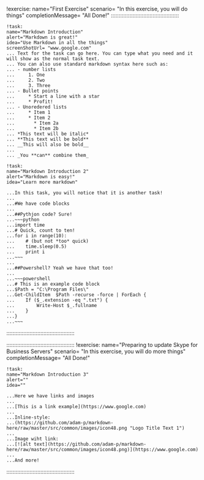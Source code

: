 
!exercise: 
name="First Exercise" 
scenario= "In this exercise, you will do things" 
completionMessage= "All Done!"
::::::::::::::::::::::::::::::::::::::::::::

`````````````````````````````````````
!task: 
name="Markdown Introduction" 
alert="Markdown is great!"
idea="Use Markdown in all the things"
screenShotUrl= "www.google.com"
... Text for the task can go here. You can type what you need and it will show as the normal task text. 
... You can also use standard markdown syntax here such as:
... - number lists
... 	1. One
... 	2. Two
... 	3. Three
... - Bullet points
... 	* Start a line with a star
... 	* Profit!
... - Unoredered lists
... 	* Item 1
... 	* Item 2
... 	  * Item 2a
... 	  * Item 2b
... *This text will be italic*
... **This text will be bold**
... __This will also be bold__
... 
... _You **can** combine them_
`````````````````````````````````````
`````````````````````
!task: 
name="Markdown Introduction 2" 
alert="Markdown is easy!"
idea="Learn more markdown"

...In this task, you will notice that it is another task!
...
...#We have code blocks
...
...##Pythjon code? Sure!
...~~~python
...import time
...# Quick, count to ten!
...for i in range(10):
...    # (but not *too* quick)
...    time.sleep(0.5)
...    print i
...~~~
...
...##Powershell? Yeah we have that too!
...
...~~~powershell
...# This is an example code block
...$Path = "C:\Program Files\"
...Get-ChildItem  $Path -recurse -force | ForEach {
...    If ($_.extension -eq ".txt") {
...        Write-Host $_.fullname 
...    }
...}
...~~~
`````````````````````


::::::::::::::::::::::::::::::::::::::::::::

::::::::::::::::::::::::::::::::::::::::::::
!exercise: 
name="Preparing to update Skype for Business Servers" 
scenario= "In this exercise, you will do more things" 
completionMessage= "All Done!"

`````````````````````
!task: 
name="Markdown Introduction 3" 
alert=""
idea=""

...Here we have links and images
...
...[This is a link example](https://www.google.com)
...
...Inline-style: 
...(https://github.com/adam-p/markdown-here/raw/master/src/common/images/icon48.png "Logo Title Text 1")
...
...Image wiht link:
...[![alt text](https://github.com/adam-p/markdown-here/raw/master/src/common/images/icon48.png)](https://www.google.com)
...
...And more!
`````````````````````
::::::::::::::::::::::::::::::::::::::::::::

